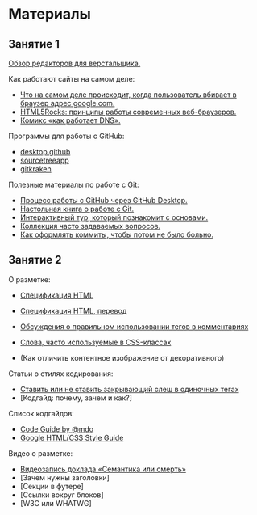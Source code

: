 # Материалы #

## Занятие 1 ##

[Обзор редакторов для верстальщика.](https://drive.google.com/open?id=1GknqsuUZZUhHrKTSwxuACkWM7uOqGPiP)


Как работают сайты на самом деле:
* [Что на самом деле происходит, когда пользователь вбивает в браузер адрес google.com.](https://habrahabr.ru/company/htmlacademy/blog/254825/)
* [HTML5Rocks: принципы работы современных веб-браузеров.](https://www.html5rocks.com/ru/tutorials/internals/howbrowserswork/)
* [Комикс «как работает DNS».](https://howdns.works/ep1/)


Программы для работы с GitHub:
* [desktop.github](https://desktop.github.com/)
* [sourcetreeapp](https://www.sourcetreeapp.com/)
* [gitkraken](https://www.gitkraken.com/)

Полезные материалы по работе с Git:
* [Процесс работы с GitHub через GitHub Desktop.](https://drive.google.com/open?id=1OpNdcbX66JOSMaKPy3YZ6SpGoi-UMfhKdgWz2_9dkUA)
* [Настольная книга о работе с Git.](https://git-scm.com/book/ru/v2)
* [Интерактивный тур, который познакомит с основами.](https://githowto.com/ru)
* [Коллекция часто задаваемых вопросов.](http://firstaidgit.ru/#/)
* [Как оформлять коммиты, чтобы потом не было больно.](https://habrahabr.ru/company/Voximplant/blog/276695/)

## Занятие 2 ##

О разметке:
* [Спецификация HTML](https://www.w3.org/TR/html/)
* [Спецификация HTML, перевод](http://spec.piraruco.com/html5/index.htm)
* [Обсуждения о правильном использовании тегов в комментариях](http://html5doctor.com/computer-says-no-to-html5-document-outline/)

* [Слова, часто используемые в CSS-классах](https://github.com/yoksel/common-words)
* (Как отличить контентное изображение от декоративного)

Статьи о стилях кодирования:
* [Ставить или не ставить закрывающий слеш в одиночных тегах](http://www.colorglare.com/2014/02/03/to-close-or-not-to-close.html)
* [Кодгайд: почему, зачем и как?]

Список кодгайдов:
* [Code Guide by @mdo](http://codeguide.co/)
* [Google HTML/CSS Style Guide](https://google.github.io/styleguide/htmlcssguide.html)

Видео о разметке:
* [Видеозапись доклада «Семантика или смерть»](https://events.yandex.ru/lib/talks/1520/)
* [Зачем нужны заголовки]
* [Секции в футере]
* [Ссылки вокруг блоков]
* [W3C или WHATWG]
